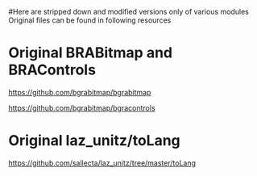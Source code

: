 #Here are stripped down and modified versions only of various modules
Original files can be found in following resources

# Original BRABitmap and BRAControls
https://github.com/bgrabitmap/bgrabitmap

https://github.com/bgrabitmap/bgracontrols

# Original laz_unitz/toLang
https://github.com/sallecta/laz_unitz/tree/master/toLang
